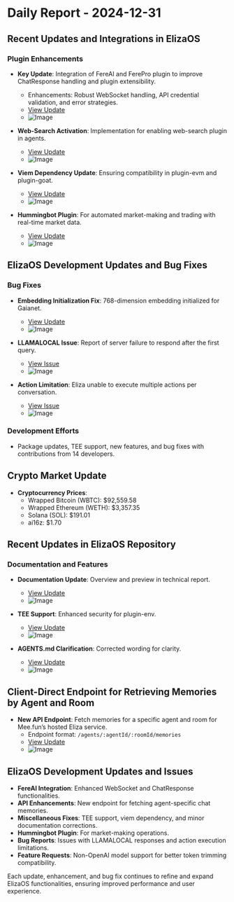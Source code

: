 # Daily Report - 2024-12-31

## Recent Updates and Integrations in ElizaOS
### Plugin Enhancements
- **Key Update**: Integration of FereAI and FerePro plugin to improve ChatResponse handling and plugin extensibility.
  - Enhancements: Robust WebSocket handling, API credential validation, and error strategies.
  - [View Update](https://github.com/elizaOS/eliza/pull/1566)
  - ![Image](https://opengraph.githubassets.com/1/elizaOS/eliza/pull/1566)

- **Web-Search Activation**: Implementation for enabling web-search plugin in agents.
  - [View Update](https://github.com/elizaOS/eliza/pull/1577)
  - ![Image](https://opengraph.githubassets.com/1/elizaOS/eliza/pull/1577)

- **Viem Dependency Update**: Ensuring compatibility in plugin-evm and plugin-goat.
  - [View Update](https://github.com/elizaOS/eliza/pull/1576)
  - ![Image](https://opengraph.githubassets.com/1/elizaOS/eliza/pull/1576)

- **Hummingbot Plugin**: For automated market-making and trading with real-time market data.
  - [View Update](https://github.com/elizaOS/eliza/pull/1570)
  - ![Image](https://opengraph.githubassets.com/1/elizaOS/eliza/pull/1570)

## ElizaOS Development Updates and Bug Fixes
### Bug Fixes
- **Embedding Initialization Fix**: 768-dimension embedding initialized for Gaianet.
  - [View Update](https://github.com/elizaOS/eliza/pull/1572)
  - ![Image](https://opengraph.githubassets.com/1/elizaOS/eliza/pull/1572)

- **LLAMALOCAL Issue**: Report of server failure to respond after the first query.
  - [View Issue](https://github.com/elizaOS/eliza/issues/1575)
  - ![Image](https://opengraph.githubassets.com/1/elizaOS/eliza/issues/1575)

- **Action Limitation**: Eliza unable to execute multiple actions per conversation.
  - [View Issue](https://github.com/elizaOS/eliza/issues/1569)
  - ![Image](https://opengraph.githubassets.com/1/elizaOS/eliza/issues/1569)

### Development Efforts
- Package updates, TEE support, new features, and bug fixes with contributions from 14 developers.

## Crypto Market Update
- **Cryptocurrency Prices**:
  - Wrapped Bitcoin (WBTC): $92,559.58
  - Wrapped Ethereum (WETH): $3,357.35
  - Solana (SOL): $191.01
  - ai16z: $1.70

## Recent Updates in ElizaOS Repository
### Documentation and Features
- **Documentation Update**: Overview and preview in technical report.
  - [View Update](https://github.com/elizaOS/eliza/pull/1574)
  - ![Image](https://opengraph.githubassets.com/1/elizaOS/eliza/pull/1574)

- **TEE Support**: Enhanced security for plugin-env.
  - [View Update](https://github.com/elizaOS/eliza/pull/1571)
  - ![Image](https://opengraph.githubassets.com/1/elizaOS/eliza/pull/1571)

- **AGENTS.md Clarification**: Corrected wording for clarity.
  - [View Update](https://github.com/elizaOS/eliza/pull/1579)
  - ![Image](https://opengraph.githubassets.com/1/elizaOS/eliza/pull/1579)

## Client-Direct Endpoint for Retrieving Memories by Agent and Room
- **New API Endpoint**: Fetch memories for a specific agent and room for Mee.fun’s hosted Eliza service.
  - Endpoint format: `/agents/:agentId/:roomId/memories`
  - [View Update](https://github.com/elizaOS/eliza/pull/1581)
  - ![Image](https://opengraph.githubassets.com/1/elizaOS/eliza/pull/1581)

## ElizaOS Development Updates and Issues
- **FereAI Integration**: Enhanced WebSocket and ChatResponse functionalities.
- **API Enhancements**: New endpoint for fetching agent-specific chat memories.
- **Miscellaneous Fixes**: TEE support, viem dependency, and minor documentation corrections.
- **Hummingbot Plugin**: For market-making operations.
- **Bug Reports**: Issues with LLAMALOCAL responses and action execution limitations.
- **Feature Requests**: Non-OpenAI model support for better token trimming compatibility.

Each update, enhancement, and bug fix continues to refine and expand ElizaOS functionalities, ensuring improved performance and user experience.
